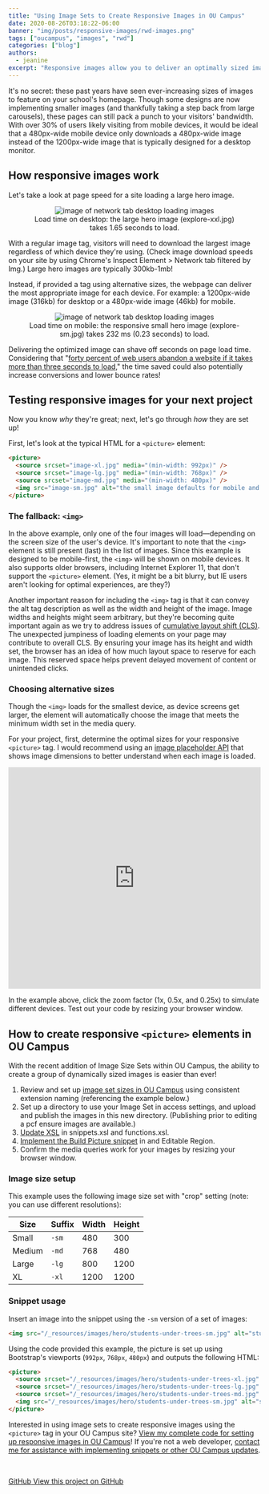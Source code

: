 ```yaml
---
title: "Using Image Sets to Create Responsive Images in OU Campus"
date: 2020-08-26T03:18:22-06:00 
banner: "img/posts/responsive-images/rwd-images.png"
tags: ["oucampus", "images", "rwd"]
categories: ["blog"]
authors:
  - jeanine
excerpt: "Responsive images allow you to deliver an optimally sized image to each device—preventing unnecessarily large downloads and potentially speeding up your webpage. In this article, discover how responsive images work and how they can leverage Image Size Sets and snippets in OU Campus." 
---
```


It's no secret: these past years have seen ever-increasing sizes of images to feature on your school's homepage. Though some designs are now implementing smaller images (and thankfully taking a step back from large carousels), these pages can still pack a punch to your visitors' bandwidth. With over 30% of users likely visiting from mobile devices, it would be ideal that a 480px-wide mobile device only downloads a 480px-wide image instead of the 1200px-wide image that is typically designed for a desktop monitor.

## How responsive images work

Let's take a look at page speed for a site loading a large hero image. 

<figure style="text-align: center">
<img src="/img/posts/responsive-images/network-xl-hl.png" alt="image of network tab desktop loading images">
<figcaption>Load time on desktop: the large hero image (explore-xxl.jpg) takes 1.65 seconds to load.</figcaption>
</figure>


With a regular image tag, visitors will need to download the largest image regardless of which device they're using. (Check image download speeds on your site by using Chrome's Inspect Element > Network tab filtered by Img.) Large hero images are typically 300kb-1mb! 

Instead, if provided a <picture> tag using alternative sizes, the webpage can deliver the most appropriate image for each device. For example: a 1200px-wide image (316kb) for desktop or a 480px-wide image (46kb) for mobile.

<figure style="text-align: center">
<img src="/img/posts/responsive-images/network-sm-hl.png" alt="image of network tab desktop loading images">
<figcaption>Load time on mobile: the responsive small hero image (explore-sm.jpg) takes 232 ms (0.23 seconds) to load.</figcaption>
</figure>

Delivering the optimized image can shave off seconds on page load time. Considering that "[forty percent of web users abandon a website if it takes more than three seconds to load](https://omniupdate.com/blog/posts/2018/powerful-seo-for-higher-ed-websites.html)," the time saved could also potentially increase conversions and lower bounce rates!

## Testing responsive images for your next project

Now you know *why* they're great; next, let's go through *how* they are set up!

First, let's look at the typical HTML for a `<picture>` element:

```html
<picture>
  <source srcset="image-xl.jpg" media="(min-width: 992px)" />
  <source srcset="image-lg.jpg" media="(min-width: 768px)" />
  <source srcset="image-md.jpg" media="(min-width: 480px)" />
  <img src="image-sm.jpg" alt="the small image defaults for mobile and older devices" width="400" height="380" />
</picture>
```

### The fallback: `<img>`

In the above example, only one of the four images will load—depending on the screen size of the user's device. It's important to note that the `<img>` element is still present (last) in the list of images. Since this example is designed to be mobile-first, the `<img>` will be shown on mobile devices. It also supports older browsers, including Internet Explorer 11, that don't support the `<picture>` element. (Yes, it might be a bit blurry, but IE users aren't looking for optimal experiences, are they?) 

Another important reason for including the `<img>` tag is that it can convey the alt tag description as well as the width and height of the image. Image widths and heights might seem arbitrary, but they're becoming quite important again as we try to address issues of [cumulative layout shift (CLS)](https://web.dev/cls/). The unexpected jumpiness of loading elements on your page may contribute to overall CLS. By ensuring your image has its height and width set, the browser has an idea of how much layout space to reserve for each image. This reserved space helps prevent delayed movement of content or unintended clicks.

### Choosing alternative sizes

Though the `<img>` loads for the smallest device, as device screens get larger, the <picture> element will automatically choose the image that meets the minimum width set in the media query.

For your project, first, determine the optimal sizes for your responsive `<picture>` tag. I would recommend using an [image placeholder API](https://placeholder.com/) that shows image dimensions to better understand when each image is loaded. 

<iframe height="442" style="width: 100%;" scrolling="no" title="Layered Banner with Offset Overlay" src="https://codepen.io/virtual/embed/XWXPVMR?height=442&theme-id=dark&default-tab=html,result" frameborder="no" loading="lazy" allowtransparency="true" allowfullscreen="true">
  See the Pen <a href='https://codepen.io/virtual/pen/XWXPVMR'>Layered Banner with Offset Overlay</a> by Jeanine
  (<a href='https://codepen.io/virtual'>@virtual</a>) on <a href='https://codepen.io'>CodePen</a>.
</iframe>

In the example above, click the zoom factor (1x, 0.5x, and 0.25x) to simulate different devices. Test out your code by resizing your browser window. 

## How to create responsive `<picture>` elements in OU Campus

With the recent addition of Image Size Sets within OU Campus, the ability to create a group of dynamically sized images is easier than ever! 

1. Review and set up [image set sizes in OU Campus](https://vimeo.com/353812283) using consistent extension naming (referencing the example below.)
1. Set up a directory to use your Image Set in access settings, and upload and publish the images in this new directory. (Publishing prior to editing a pcf ensure images are available.)
1. [Update XSL](https://github.com/virtual/ou-picture-tag/tree/master/_resources/xsl/_shared) in snippets.xsl and functions.xsl.
1. [Implement the Build Picture snippet](https://github.com/virtual/ou-picture-tag/blob/master/snippets/ou-build-picture.html) in and Editable Region.
1. Confirm the media queries work for your images by resizing your browser window.
 
### Image size setup

This example uses the following image size set with "crop" setting (note: you can use different resolutions):

| Size   | Suffix | Width  | Height |
|--------|--------|--------|--------|
| Small  | `-sm`  | 480    | 300    |
| Medium | `-md`  | 768    | 480    |
| Large  | `-lg`  | 800    | 1200   |
| XL     | `-xl`  | 1200   | 1200   |

### Snippet usage

Insert an image into the snippet using the `-sm` version of a set of images:

```html
<img src="/_resources/images/hero/students-under-trees-sm.jpg" alt="students under trees" width="480" height="300">
```

Using the code provided this example, the picture is set up using Bootstrap's viewports (`992px`, `768px`, `480px`) and outputs the following HTML:

```html
<picture>
  <source srcset="/_resources/images/hero/students-under-trees-xl.jpg" media="(min-width: 992px)">
  <source srcset="/_resources/images/hero/students-under-trees-lg.jpg" media="(min-width: 768px)">
  <source srcset="/_resources/images/hero/students-under-trees-md.jpg" media="(min-width: 480px)">
  <img src="/_resources/images/hero/students-under-trees-sm.jpg" alt="students under trees" width="480" height="300">
</picture>
```

Interested in using image sets to create responsive images using the `<picture>` tag in your OU Campus site? [View my complete code for setting up responsive images in OU Campus](https://github.com/virtual/ou-picture-tag)! If you're not a web developer, [contact me for assistance with implementing snippets or other OU Campus updates](/contact).

&nbsp;

<p class="text-center"><a class="btn btn-template-main" href="https://github.com/virtual/ou-picture-tag"><span class="fab fa-github" aria-hidden="true"><span class="sr-only">GitHub</span></span> View this project on GitHub</a></p>